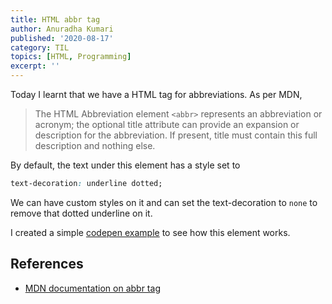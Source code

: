 ```yaml
---
title: HTML abbr tag
author: Anuradha Kumari
published: '2020-08-17'
category: TIL
topics: [HTML, Programming]
excerpt: ''
---
```


Today I learnt that we have a HTML tag for abbreviations. As per MDN,

> The HTML Abbreviation element `<abbr>` represents an abbreviation or acronym; the optional title attribute can provide an expansion or description for the abbreviation. If present, title must contain this full description and nothing else.

By default, the text under this element has a style set to

``` css
text-decoration: underline dotted;
```

We can have custom styles on it and can set the text-decoration to `none` to remove that dotted underline on it.

I created a simple [codepen example](https://codepen.io/anuradha15/pen/zYqBBYv) to see how this element works.

## References

- [MDN documentation on abbr tag](https://developer.mozilla.org/en-US/docs/Web/HTML/Element/abbr)
